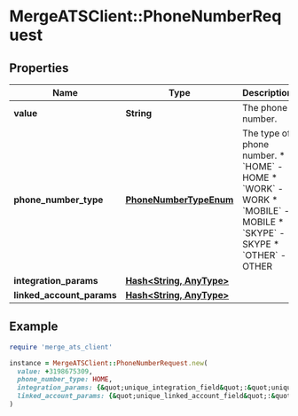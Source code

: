 # MergeATSClient::PhoneNumberRequest

## Properties

| Name | Type | Description | Notes |
| ---- | ---- | ----------- | ----- |
| **value** | **String** | The phone number. | [optional] |
| **phone_number_type** | [**PhoneNumberTypeEnum**](PhoneNumberTypeEnum.md) | The type of phone number.  * &#x60;HOME&#x60; - HOME * &#x60;WORK&#x60; - WORK * &#x60;MOBILE&#x60; - MOBILE * &#x60;SKYPE&#x60; - SKYPE * &#x60;OTHER&#x60; - OTHER | [optional] |
| **integration_params** | [**Hash&lt;String, AnyType&gt;**](AnyType.md) |  | [optional] |
| **linked_account_params** | [**Hash&lt;String, AnyType&gt;**](AnyType.md) |  | [optional] |

## Example

```ruby
require 'merge_ats_client'

instance = MergeATSClient::PhoneNumberRequest.new(
  value: +3198675309,
  phone_number_type: HOME,
  integration_params: {&quot;unique_integration_field&quot;:&quot;unique_integration_field_value&quot;},
  linked_account_params: {&quot;unique_linked_account_field&quot;:&quot;unique_linked_account_field_value&quot;}
)
```

